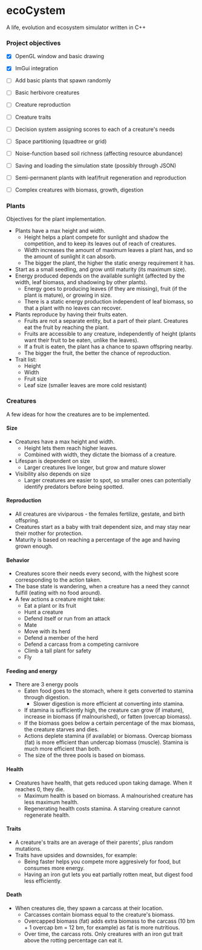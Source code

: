 # ecoCystem

A life, evolution and ecosystem simulator written in C++

### Project objectives
- [x] OpenGL window and basic drawing
- [x] ImGui integration
- [ ] Add basic plants that spawn randomly
- [ ] Basic herbivore creatures
- [ ] Creature reproduction
- [ ] Creature traits
- [ ] Decision system assigning scores to each of a creature's needs
- [ ] Space partitioning (quadtree or grid)
- [ ] Noise-function based soil richness (affecting resource abundance)
- [ ] Saving and loading the simulation state (possibly through JSON)
- [ ] Semi-permanent plants with leaf/fruit regeneration and reproduction
- [ ] Complex creatures with biomass, growth, digestion


### Plants
Objectives for the plant implementation.
* Plants have a max height and width.
  * Height helps a plant compete for sunlight and shadow the competition, and to keep its leaves out of reach of creatures.
  * Width increases the amount of maximum leaves a plant has, and so the amount of sunlight it can absorb.
  * The bigger the plant, the higher the static energy requirement it has.
* Start as a small seedling, and grow until maturity (its maximum size).
* Energy produced depends on the available sunlight (affected by the width, leaf biomass, and shadowing by other plants).
  * Energy goes to producing leaves (if they are missing), fruit (if the plant is mature), or growing in size.
  * There is a static energy production independent of leaf biomass, so that a plant with no leaves can recover.
* Plants reproduce by having their fruits eaten.
  * Fruits are not a separate entity, but a part of their plant. Creatures eat the fruit by reaching the plant.
  * Fruits are accessible to any creature, independently of height (plants want their fruit to be eaten, unlike the leaves).
  * If a fruit is eaten, the plant has a chance to spawn offspring nearby.
  * The bigger the fruit, the better the chance of reproduction.
* Trait list:
  * Height
  * Width
  * Fruit size
  * Leaf size (smaller leaves are more cold resistant)

### Creatures
A few ideas for how the creatures are to be implemented.
#### Size
* Creatures have a max height and width.
  * Height lets them reach higher leaves.
  * Combined with width, they dictate the biomass of a creature.
* Lifespan is dependent on size
  * Larger creatures live longer, but grow and mature slower
* Visibility also depends on size
  * Larger creatures are easier to spot, so smaller ones can potentially identify predators before being spotted.
#### Reproduction
* All creatures are viviparous - the females fertilize, gestate, and birth offspring.
* Creatures start as a baby with trait dependent size, and may stay near their mother for protection.
* Maturity is based on reaching a percentage of the age and having grown enough.
#### Behavior
* Creatures score their needs every second, with the highest score corresponding to the action taken.
* The base state is wandering, when a creature has a need they cannot fulfill (eating with no food around).
* A few actions a creature might take:
  * Eat a plant or its fruit
  * Hunt a creature
  * Defend itself or run from an attack
  * Mate
  * Move with its herd
  * Defend a member of the herd
  * Defend a carcass from a competing carnivore
  * Climb a tall plant for safety
  * Fly
#### Feeding and energy
* There are 3 energy pools
  * Eaten food goes to the stomach, where it gets converted to stamina through digestion.
    * Slower digestion is more efficient at converting into stamina.
  * If stamina is sufficiently high, the creature can grow (if imature), increase in biomass (if malnourished), or fatten (overcap biomass).
  * If the biomass goes below a certain percentage of the max biomass, the creature starves and dies.
  * Actions deplete stamina (if available) or biomass. Overcap biomass (fat) is more efficient than undercap biomass (muscle). Stamina is much more efficient than both.
  * The size of the three pools is based on biomass.
#### Health
* Creatures have health, that gets reduced upon taking damage. When it reaches 0, they die.
  * Maximum health is based on biomass. A malnourished creature has less maximum health.
  * Regenerating health costs stamina. A starving creature cannot regenerate health.
#### Traits
* A creature's traits are an average of their parents', plus random mutations.
* Traits have upsides and downsides, for example:
  * Being faster helps you compete more aggresively for food, but consumes more energy.
  * Having an iron gut lets you eat partially rotten meat, but digest food less efficiently.
#### Death
* When creatures die, they spawn a carcass at their location.
  * Carcasses contain biomass equal to the creature's biomass.
  * Overcapped biomass (fat) adds extra biomass to the carcass (10 bm + 1 overcap bm = 12 bm, for example) as fat is more nutritious.
  * Over time, the carcass rots. Only creatures with an iron gut trait above the rotting percentage can eat it.
